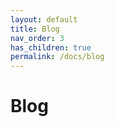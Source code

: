 ```yaml
---
layout: default
title: Blog
nav_order: 3
has_children: true
permalink: /docs/blog
---
```


# Blog

<!-- To make it as easy as possible to write documentation in plain Markdown, most UI components are styled using default Markdown elements with few additional CSS classes needed.
{: .fs-6 .fw-300 } -->
